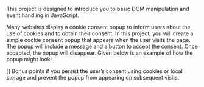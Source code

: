 This project is designed to introduce you to basic DOM manipulation and event handling in JavaScript.

Many websites display a cookie consent popup to inform users about the use of cookies and to obtain their consent. In this project, you will create a simple cookie consent popup that appears when the user visits the page. The popup will include a message and a button to accept the consent. Once accepted, the popup will disappear. Given below is an example of how the popup might look:

[] Bonus points if you persist the user’s consent using cookies or local storage and prevent the popup from appearing on subsequent visits.